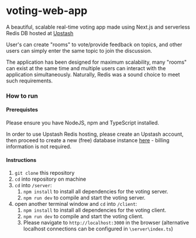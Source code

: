 # voting-web-app

A beautiful, scalable real-time voting app made using Next.js and serverless Redis DB hosted at [Upstash](upstash.com)

User's can create "rooms" to vote/provide feedback on topics, and other users can simply enter the same topic to join the discussion. 

The application has been designed for maximum scalability, many "rooms" can exist at the same time and multiple users can interact with the application simultaneously. Naturally, Redis was a sound choice to meet such requirements.

### How to run
#### Prerequistes
Please ensure you have NodeJS, npm and TypeScript installed.

In order to use Upstash Redis hosting, please create an Upstash account, then proceed to create a new (free) database instance [here](https://console.upstash.com/redis) - billing information is not required.

#### Instructions

1. `git clone` this repository
2. `cd` into repository on machine
3. `cd` into `/server`:
    1. `npm install` to install all dependencies for the voting server.
    2. `npm run dev` to compile and start the voting server.
4. open another terminal window and `cd` into `/client`:
    1. `npm install` to install all dependencies for the voting client.
    2. `npm run dev` to compile and start the voting client.
    3. Please navigate to `http://localhost:3000` in the browser (alternative localhost connections can be configured in `\server\index.ts`)

